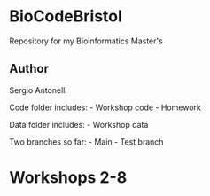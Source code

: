 # BioCodeBristol
Repository for my Bioinformatics Master's

## Author

Sergio Antonelli

Code folder includes:
    - Workshop code
    - Homework

Data folder includes:
    - Workshop data
    
Two branches so far:
    - Main
    - Test branch

# Workshops 2-8
